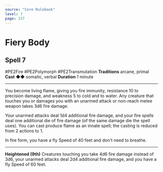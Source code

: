 ```yaml
---
source: "Core Rulebook"
level: 7
page: 337
---
```


# Fiery Body
## Spell 7
#PE2Fire #PE2Polymorph #PE2Transmutation 
**Traditions** arcane, primal
**Cast** ◆◆ somatic, verbal
**Duration** 1 minute

-----
You become living flame, giving you fire immunity, resistance 10 to precision damage, and weakness 5 to cold and to water. Any creature that touches you or damages you with an unarmed attack or non-reach melee weapon takes 3d6 fire damage.

Your unarmed attacks deal 1d4 additional fire damage, and your fire spells deal one additional die of fire damage (of the same damage die the spell uses). You can cast produce flame as an innate spell; the casting is reduced from 2 actions to 1.

In fire form, you have a fly Speed of 40 feet and don’t need to breathe.  

---
**Heightened (9th)** Creatures touching you take 4d6 fire damage instead of 3d6, your unarmed attacks deal 2d4 additional fire damage, and you have a fly Speed of 60 feet.
